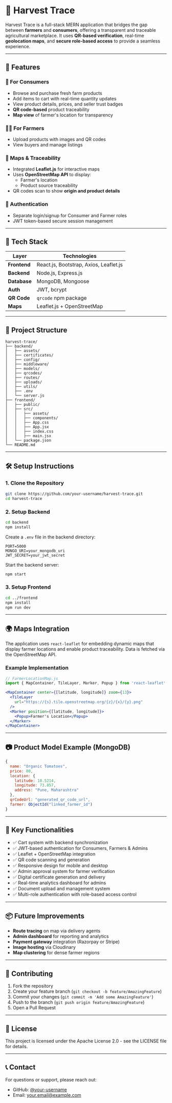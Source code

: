 # 🌾 Harvest Trace

Harvest Trace is a full-stack MERN application that bridges the gap between **farmers** and **consumers**, offering a transparent and traceable agricultural marketplace. It uses **QR-based verification**, real-time **geolocation maps**, and **secure role-based access** to provide a seamless experience.

---

## 🚀 Features

### 🛒 For Consumers
- Browse and purchase fresh farm products
- Add items to cart with real-time quantity updates
- View product details, prices, and seller trust badges
- **QR code-based** product traceability
- **Map view** of farmer's location for transparency

### 👨‍🌾 For Farmers
- Upload products with images and QR codes
- View buyers and manage listings

### 📍 Maps & Traceability
- Integrated **Leaflet.js** for interactive maps
- Uses **OpenStreetMap API** to display:
  - Farmer's location
  - Product source traceability
- QR codes scan to show **origin and product details**

### 🔐 Authentication
- Separate login/signup for Consumer and Farmer roles
- JWT token-based secure session management

---

## 🧱 Tech Stack

| Layer         | Technologies                     |
|---------------|----------------------------------|
| **Frontend**  | React.js, Bootstrap, Axios, Leaflet.js |
| **Backend**   | Node.js, Express.js              |
| **Database**  | MongoDB, Mongoose                |
| **Auth**      | JWT, bcrypt                      |
| **QR Code**   | `qrcode` npm package             |
| **Maps**      | Leaflet.js + OpenStreetMap       |

---

## 📁 Project Structure

```
harvest-trace/
├── backend/
│   ├── assets/
│   ├── certificates/
│   ├── config/
│   ├── middleware/
│   ├── models/
│   ├── qrcodes/
│   ├── routes/
│   ├── uploads/
│   ├── utils/
│   ├── .env
│   └── server.js
├── frontend/
│   ├── public/
│   ├── src/
│   │   ├── assets/
│   │   ├── components/
│   │   ├── App.css
│   │   ├── App.jsx
│   │   ├── index.css
│   │   ├── main.jsx
│   └── package.json
└── README.md
```

---

## 🛠️ Setup Instructions

### 1. Clone the Repository
```bash
git clone https://github.com/your-username/harvest-trace.git
cd harvest-trace
```

### 2. Setup Backend
```bash
cd backend
npm install
```

Create a `.env` file in the backend directory:
```env
PORT=5000
MONGO_URI=your_mongodb_uri
JWT_SECRET=your_jwt_secret
```

Start the backend server:
```bash
npm start
```

### 3. Setup Frontend
```bash
cd ../frontend
npm install
npm run dev
```

---

## 🌍 Maps Integration

The application uses `react-leaflet` for embedding dynamic maps that display farmer locations and enable product traceability. Data is fetched via the OpenStreetMap API.

### Example Implementation
```jsx
// FarmerLocationMap.js
import { MapContainer, TileLayer, Marker, Popup } from 'react-leaflet';

<MapContainer center={[latitude, longitude]} zoom={13}>
  <TileLayer
    url="https://{s}.tile.openstreetmap.org/{z}/{x}/{y}.png"
  />
  <Marker position={[latitude, longitude]}>
    <Popup>Farmer's Location</Popup>
  </Marker>
</MapContainer>
```

---

## 📷 Product Model Example (MongoDB)

```javascript
{
  name: "Organic Tomatoes",
  price: 80,
  location: {
    latitude: 18.5214,
    longitude: 73.857,
    address: "Pune, Maharashtra"
  },
  qrCodeUrl: "generated_qr_code_url",
  farmer: ObjectId("linked_farmer_id")
}
```

---

## 📌 Key Functionalities

- ✅ Cart system with backend synchronization
- ✅ JWT-based authentication for Consumers, Farmers & Admins
- ✅ Leaflet + OpenStreetMap integration
- ✅ QR code scanning and generation
- ✅ Responsive design for mobile and desktop
- ✅ Admin approval system for farmer verification
- ✅ Digital certificate generation and delivery
- ✅ Real-time analytics dashboard for admins
- ✅ Document upload and management system
- ✅ Multi-role authentication with role-based access control

---

## 📦 Future Improvements

- **Route tracing** on map via delivery agents
- **Admin dashboard** for reporting and analytics
- **Payment gateway** integration (Razorpay or Stripe)
- **Image hosting** via Cloudinary
- **Map clustering** for dense farmer regions

---

## 🤝 Contributing

1. Fork the repository
2. Create your feature branch (`git checkout -b feature/AmazingFeature`)
3. Commit your changes (`git commit -m 'Add some AmazingFeature'`)
4. Push to the branch (`git push origin feature/AmazingFeature`)
5. Open a Pull Request

---

## 📄 License

This project is licensed under the Apache License 2.0 - see the LICENSE file for details.

---

## 📞 Contact

For questions or support, please reach out:
- GitHub: [@your-username](https://github.com/your-username)
- Email: your.email@example.com
